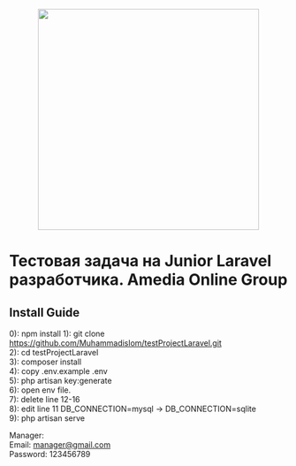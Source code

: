 <p align="center"><a href="https://laravel.com" target="_blank"><img src="https://raw.githubusercontent.com/laravel/art/master/logo-lockup/5%20SVG/2%20CMYK/1%20Full%20Color/laravel-logolockup-cmyk-red.svg" width="400"></a></p>



# Тестовая задача на Junior Laravel разработчика. Amedia Online Group
## Install Guide
0): npm install
1): git clone https://github.com/Muhammadislom/testProjectLaravel.git <br/>
2):  cd testProjectLaravel <br />
3): composer install <br />
4): copy .env.example .env <br />
5): php artisan key:generate <br />
6): open env file. <br />
7): delete line 12-16 <br />
8): edit line 11 DB_CONNECTION=mysql -> DB_CONNECTION=sqlite <br />
9): php artisan serve

Manager: <br />
Email: manager@gmail.com <br />
Password: 123456789
